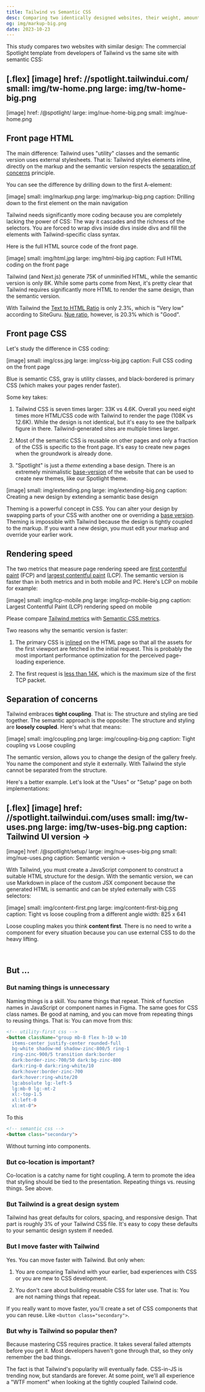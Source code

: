 ```yaml
---
title: Tailwind vs Semantic CSS
desc: Comparing two identically designed websites, their weight, amount of HTML and CSS, rendering speed, and best practices.
og: img/markup-big.png
date: 2023-10-23
---
```


This study compares two websites with similar design: The commercial Spotlight template from developers of Tailwind vs the same site with semantic CSS:

[.flex]
  [image]
    href: //spotlight.tailwindui.com/
    small: img/tw-home.png
    large: img/tw-home-big.png
  ---
  [image]
    href: /@spotlight/
    large: img/nue-home-big.png
    small: img/nue-home.png


## Front page HTML

The main difference: Tailwind uses "utility" classes and the semantic version uses external stylesheets. That is: Tailwind styles elements inline, directly on the markup and the semantic version respects the [separation of concerns](//en.wikipedia.org/wiki/Separation_of_concerns) principle.

You can see the difference by drilling down to the first A-element:

[image]
  small: img/markup.png
  large: img/markup-big.png
  caption: Drilling down to the first element on the main navigation


Tailwind needs significantly more coding because you are completely lacking the power of CSS: The way it cascades and the richness of the selectors. You are forced to wrap divs inside divs inside divs and fill the elements with Tailwind-specific class syntax.

Here is the full HTML source code of the front page.

[image]
  small: img/html.jpg
  large: img/html-big.jpg
  caption: Full HTML coding on the front page


Tailwind (and Next.js) generate 75K of unminified HTML, while the semantic version is only 8K. While some parts come from Next, it's pretty clear that Tailwind requires significantly more HTML to render the same design, than the semantic version.

With Tailwind the [Text to HTML Ratio][tw-ratio] is only 2.3%, which is "Very low" according to SiteGuru. [Nue ratio][nue-ratio], however, is 20.3% which is "Good".

[tw-ratio]: //www.siteguru.co/free-seo-tools/text-to-html-ratio?url=spotlight.tailwindui.com

[nue-ratio]: //www.siteguru.co/free-seo-tools/text-to-html-ratio?url=nuejs.org/@spotlight/


## Front page CSS

Let's study the difference in CSS coding:

[image]
  small: img/css.jpg
  large: img/css-big.jpg
  caption: Full CSS coding on the front page


Blue is semantic CSS, gray is utility classes, and black-bordered is primary CSS (which makes your pages render faster).

Some key takes:

1. Tailwind CSS is seven times larger: 33K vs 4.6K. Overall you need eight times more HTML/CSS code with Tailwind to render the page (108K vs 12.6K). While the design is not identical, but it's easy to see the ballpark figure in there. Tailwind-generated sites are multiple times larger.

2. Most of the semantic CSS is reusable on other pages and only a fraction of the CSS is specific to the front page. It's easy to create new pages when the groundwork is already done.

3. "Spotlight" is just a *theme* extending a base design. There is an extremely minimalistic [base-version](/@base/) of the website that can be used to create new themes, like our Spotlight theme.

[image]
  small: img/extending.png
  large: img/extending-big.png
  caption: Creating a new design by extending a semantic base design


Theming is a powerful concept in CSS. You can alter your design by swapping parts of your CSS with another one or overriding a [base version](/@base/). Theming is impossible with Tailwind because the design is tightly coupled to the markup. If you want a new design, you must edit your markup and override your earlier work.


## Rendering speed

The two metrics that measure page rendering speed are [first contentful paint](//web.dev/articles/fcp) (FCP) and [largest contentful paint](//web.dev/articles/lcp) (LCP). The semantic version is faster than in both metrics and in both mobile and PC. Here's LCP on mobile for example:

[image]
  small: img/lcp-mobile.png
  large: img/lcp-mobile-big.png
  caption: Largest Contentful Paint (LCP) rendering speed on mobile


Please compare [Tailwind metrics](//pagespeed.web.dev/analysis/https-spotlight-tailwindui-com/cqtnf4xxoy?form_factor=mobile) with [Semantic CSS metrics](//pagespeed.web.dev/analysis/https-nuejs-org-spotlight/6nnhwwnz8b?form_factor=mobile).

Two reasons why the semantic version is faster:

1. The primary CSS is [inlined](//imkev.dev/loading-css) on the HTML page so that all the assets for the first viewport are fetched in the initial request. This is probably the most important performance optimization for the perceived page-loading experience.

2. The first request is [less than 14K][14k], which is the maximum size of the first TCP packet.

[14k]: //endtimes.dev/why-your-website-should-be-under-14kb-in-size/


## Separation of concerns

Tailwind embraces **tight coupling**. That is: The structure and styling are tied together. The semantic approach is the opposite: The structure and styling are **loosely coupled**. Here's what that means:

[image]
  small: img/coupling.png
  large: img/coupling-big.png
  caption: Tight coupling vs Loose coupling


The semantic version, allows you to change the design of the gallery freely. You name the component and style it externally. With Tailwind the style cannot be separated from the structure.

Here's a better example. Let's look at the "Uses" or "Setup" page on both implementations:

[.flex]
  [image]
    href: //spotlight.tailwindui.com/uses
    small: img/tw-uses.png
    large: img/tw-uses-big.png
    caption: Tailwind UI version →
  ---
  [image]
    href: /@spotlight/setup/
    large: img/nue-uses-big.png
    small: img/nue-uses.png
    caption: Semantic version →

With Tailwind, you must create a JavaScript component to construct a suitable HTML structure for the design. With the semantic version, we can use Markdown in place of the custom JSX component because the generated HTML is semantic and can be styled externally with CSS selectors:

[image]
  small: img/content-first.png
  large: img/content-first-big.png
  caption: Tight vs loose coupling from a different angle
  width: 825 x 641

Loose coupling makes you think **content first**. There is no need to write a component for every situation because you can use external CSS to do the heavy lifting.

&nbsp;


## But …


### But naming things is unnecessary

Naming things is a skill. You name things that repeat. Think of function names in JavaScript or component names in Figma. The same goes for CSS class names. Be good at naming, and you can move from repeating things to reusing things. That is: You can move from this:

```html
<!-- utility-first css -->
<button className="group mb-8 flex h-10 w-10
  items-center justify-center rounded-full
  bg-white shadow-md shadow-zinc-800/5 ring-1
  ring-zinc-900/5 transition dark:border
  dark:border-zinc-700/50 dark:bg-zinc-800
  dark:ring-0 dark:ring-white/10
  dark:hover:border-zinc-700
  dark:hover:ring-white/20
  lg:absolute lg:-left-5
  lg:mb-0 lg:-mt-2
  xl:-top-1.5
  xl:left-0
  xl:mt-0">
```

To this

```html
<!-- semantic css -->
<button class="secondary">
```

Without turning into components.


### But co-location is important?

Co-location is a catchy name for tight coupling. A term to promote the idea that styling should be tied to the presentation. Repeating things vs. reusing things. See above.


### But Tailwind is a great design system

Tailwind has great defaults for colors, spacing, and responsive design. That part is roughly 3% of your Tailwind CSS file. It's easy to copy these defaults to your semantic design system if needed.


### But I move faster with Tailwind

Yes. You can move faster with Tailwind. But only when:

1. You are comparing Tailwind with your earlier, bad experiences with CSS or you are new to CSS development.

2. You don't care about building reusable CSS for later use. That is: You are not naming things that repeat.

If you really want to move faster, you'll create a set of CSS components that you can reuse. Like `<button class="secondary">`.


### But why is Tailwind so popular then?

Because mastering CSS requires practice. It takes several failed attempts before you get it. Most developers haven't gone through that, so they only remember the bad things.

The fact is that Tailwind's popularity will eventually fade. CSS-in-JS is trending now, but standards are forever. At some point, we'll all experience a "WTF moment" when looking at the tightly coupled Tailwind code.

